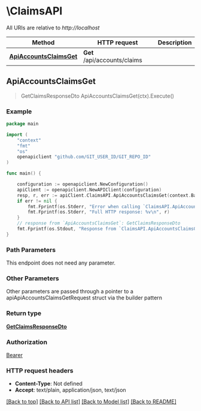 # \ClaimsAPI

All URIs are relative to *http://localhost*

Method | HTTP request | Description
------------- | ------------- | -------------
[**ApiAccountsClaimsGet**](ClaimsAPI.md#ApiAccountsClaimsGet) | **Get** /api/accounts/claims | 



## ApiAccountsClaimsGet

> GetClaimsResponseDto ApiAccountsClaimsGet(ctx).Execute()



### Example

```go
package main

import (
    "context"
    "fmt"
    "os"
    openapiclient "github.com/GIT_USER_ID/GIT_REPO_ID"
)

func main() {

    configuration := openapiclient.NewConfiguration()
    apiClient := openapiclient.NewAPIClient(configuration)
    resp, r, err := apiClient.ClaimsAPI.ApiAccountsClaimsGet(context.Background()).Execute()
    if err != nil {
        fmt.Fprintf(os.Stderr, "Error when calling `ClaimsAPI.ApiAccountsClaimsGet``: %v\n", err)
        fmt.Fprintf(os.Stderr, "Full HTTP response: %v\n", r)
    }
    // response from `ApiAccountsClaimsGet`: GetClaimsResponseDto
    fmt.Fprintf(os.Stdout, "Response from `ClaimsAPI.ApiAccountsClaimsGet`: %v\n", resp)
}
```

### Path Parameters

This endpoint does not need any parameter.

### Other Parameters

Other parameters are passed through a pointer to a apiApiAccountsClaimsGetRequest struct via the builder pattern


### Return type

[**GetClaimsResponseDto**](GetClaimsResponseDto.md)

### Authorization

[Bearer](../README.md#Bearer)

### HTTP request headers

- **Content-Type**: Not defined
- **Accept**: text/plain, application/json, text/json

[[Back to top]](#) [[Back to API list]](../README.md#documentation-for-api-endpoints)
[[Back to Model list]](../README.md#documentation-for-models)
[[Back to README]](../README.md)

